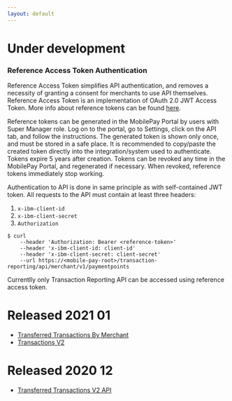 ```yaml
---
layout: default
---
```


# Under development

### Reference Access Token Authentication

Reference Access Token simplifies API authentication, and removes a necessity of granting a consent for merchants to use API themselves. Reference Access Token is an implementation of OAuth 2.0 JWT Access Token. More info about reference tokens can be found [here](http://docs.identityserver.io/en/latest/topics/reference_tokens.html).

Reference tokens can be generated in the MobilePay Portal by users with Super Manager role. Log on to the portal, go to Settings, click on the API tab, and follow the instructions. The generated token is shown only once, and must be stored in a safe place. It is recommended to copy/paste the created token directly into the integration/system used to authenticate. Tokens expire 5 years after creation.
Tokens can be revoked any time in the MobilePay Portal, and regenerated if necessary. When revoked, reference tokens immediately stop working.

Authentication to API is done in same principle as with self-contained JWT token. All requests to the API must contain at least three headers:
1. `x-ibm-client-id`
2. `x-ibm-client-secret`
3. `Authorization`

```
$ curl 
    --header 'Authorization: Bearer <reference-token>' 
    --header 'x-ibm-client-id: client-id' 
    --header 'x-ibm-client-secret: client-secret' 
    --url https://<mobile-pay-root>/transaction-reporting/api/merchant/v1/paymentpoints
```

Currentlly only Transaction Reporting API  can be accessed using reference access token.

# Released 2021 01

* [Transferred Transactions By Merchant](index#transferred_transactions_by_merchant_endpoint)
* [Transactions V2](index#transactions_v2_endpoint)

# Released 2020 12

* [Transferred Transactions V2 API](index#transferred_transactions_v2_endpoint)